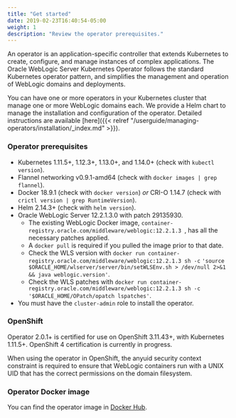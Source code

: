 ```yaml
---
title: "Get started"
date: 2019-02-23T16:40:54-05:00
weight: 1
description: "Review the operator prerequisites."
---
```


An operator is an application-specific controller that extends Kubernetes to create, configure, and manage instances
of complex applications. The Oracle WebLogic Server Kubernetes Operator follows the standard Kubernetes operator pattern, and
simplifies the management and operation of WebLogic domains and deployments.

You can have one or more operators in your Kubernetes cluster that manage one or more WebLogic domains each.
We provide a Helm chart to manage the installation and configuration of the operator.
Detailed instructions are available [here]({{< relref "/userguide/managing-operators/installation/_index.md" >}}).


### Operator prerequisites

* Kubernetes 1.11.5+, 1.12.3+, 1.13.0+, and 1.14.0+  (check with `kubectl version`).
* Flannel networking v0.9.1-amd64 (check with `docker images | grep flannel`).
* Docker 18.9.1 (check with `docker version`) *or* CRI-O 1.14.7 (check with `crictl version | grep RuntimeVersion`).
* Helm 2.14.3+ (check with `helm version`).
* Oracle WebLogic Server 12.2.1.3.0 with patch 29135930.
   * The existing WebLogic Docker image, `container-registry.oracle.com/middleware/weblogic:12.2.1.3 `,
   has all the necessary patches applied.
   * A `docker pull` is required if you pulled the image prior to that date.
   * Check the WLS version with `docker run container-registry.oracle.com/middleware/weblogic:12.2.1.3 sh -c` `'source $ORACLE_HOME/wlserver/server/bin/setWLSEnv.sh > /dev/null 2>&1 && java weblogic.version'`.
   * Check the WLS patches with `docker run container-registry.oracle.com/middleware/weblogic:12.2.1.3 sh -c` `'$ORACLE_HOME/OPatch/opatch lspatches'`.
* You must have the `cluster-admin` role to install the operator.

### OpenShift

Operator 2.0.1+ is certified for use on OpenShift 3.11.43+, with Kubernetes 1.11.5+.  OpenShift 4 certification is currently in progress.

When using the operator in OpenShift, the anyuid security context constraint is required to ensure that WebLogic containers run with a UNIX UID that has the correct permissions on the domain filesystem.

### Operator Docker image

You can find the operator image in
[Docker Hub](https://hub.docker.com/r/oracle/weblogic-kubernetes-operator/).
